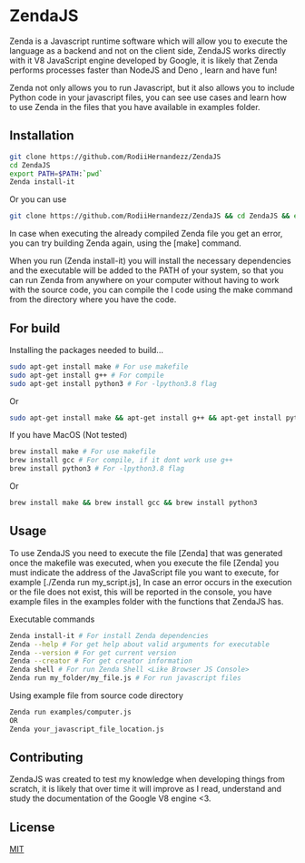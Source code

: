 # ZendaJS

Zenda is a Javascript runtime software which will allow you to execute the language as a backend and not on the client side, ZendaJS works directly with it V8 JavaScript engine developed by Google, it is likely that Zenda performs processes faster than NodeJS and Deno , learn and have fun!

Zenda not only allows you to run Javascript, but it also allows you to include Python code in your javascript files, you can see use cases and learn how to use Zenda in the files that you have available in examples folder.

## Installation

```bash
git clone https://github.com/RodiiHernandezz/ZendaJS
cd ZendaJS
export PATH=$PATH:`pwd`
Zenda install-it
```

Or you can use
```bash
git clone https://github.com/RodiiHernandezz/ZendaJS && cd ZendaJS && export PATH=$PATH:`pwd` && Zenda install-it
```

In case when executing the already compiled Zenda file you get an error, you can try building Zenda again, using the [make] command.

When you run (Zenda install-it) you will install the necessary dependencies and the executable will be added to the PATH of your system, so that you can run Zenda from anywhere on your computer without having to work with the source code, you can compile the I code using the make command from the directory where you have the code.

## For build
Installing the packages needed to build...

```bash
sudo apt-get install make # For use makefile
sudo apt-get install g++ # For compile
sudo apt-get install python3 # For -lpython3.8 flag
```
Or
```bash
sudo apt-get install make && apt-get install g++ && apt-get install python3
```

If you have MacOS (Not tested)
```bash
brew install make # For use makefile
brew install gcc # For compile, if it dont work use g++
brew install python3 # For -lpython3.8 flag
```
Or 
```bash
brew install make && brew install gcc && brew install python3
```
## Usage

To use ZendaJS you need to execute the file [Zenda] that was generated once the makefile was executed, when you execute the file [Zenda] you must indicate the address of the JavaScript file you want to execute, for example [./Zenda run my_script.js],
In case an error occurs in the execution or the file does not exist, this will be reported in the console, you have example files in the examples folder with the functions that ZendaJS has.

Executable commands
```bash
Zenda install-it # For install Zenda dependencies
Zenda --help # For get help about valid arguments for executable
Zenda --version # For get current version
Zenda --creator # For get creator information
Zenda shell # For run Zenda Shell <Like Browser JS Console>
Zenda run my_folder/my_file.js # For run javascript files
```

Using example file from source code directory
```bash
Zenda run examples/computer.js
OR
Zenda your_javascript_file_location.js
```

## Contributing
ZendaJS was created to test my knowledge when developing things from scratch, it is likely that over time it will improve as I read, understand and study the documentation of the Google V8 engine <3.

## License
[MIT](https://choosealicense.com/licenses/mit/)
